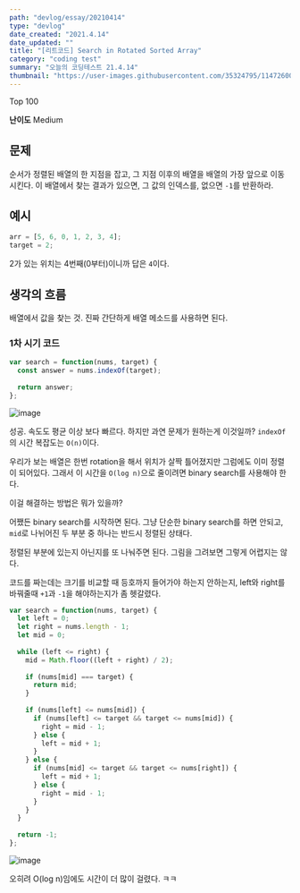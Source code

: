 ```yaml
---
path: "devlog/essay/20210414"
type: "devlog"
date_created: "2021.4.14"
date_updated: ""
title: "[리트코드] Search in Rotated Sorted Array"
category: "coding test"
summary: "오늘의 코딩테스트 21.4.14"
thumbnail: "https://user-images.githubusercontent.com/35324795/114726003-f1e64080-9d77-11eb-9cc8-11fb9408e186.png"
---
```

Top 100

**난이도** Medium

## 문제
순서가 정렬된 배열의 한 지점을 잡고, 그 지점 이후의 배열을 배열의 가장 앞으로 이동시킨다. 이 배열에서 찾는 결과가 있으면, 그 값의 인덱스를, 없으면 `-1`를 반환하라.

## 예시
```js
arr = [5, 6, 0, 1, 2, 3, 4];
target = 2;
```

2가 있는 위치는 4번째(0부터)이니까 답은 `4`이다.

## 생각의 흐름

배열에서 값을 찾는 것. 진짜 간단하게 배열 메소드를 사용하면 된다.

### 1차 시기 코드
```js
var search = function(nums, target) {
  const answer = nums.indexOf(target);
  
  return answer;
};
```

![image](https://user-images.githubusercontent.com/35324795/114726757-9ff1ea80-9d78-11eb-9268-bca6a5c8b0f1.png)

성공. 속도도 평균 이상 보다 빠르다. 하지만 과연 문제가 원하는게 이것일까? `indexOf`의 시간 복잡도는 `O(n)`이다.

우리가 보는 배열은 한번 rotation을 해서 위치가 살짝 틀어졌지만 그럼에도 이미 정렬이 되어있다. 그래서 이 시간을 `O(log n)`으로 줄이려면 binary search를 사용해야 한다.

이걸 해결하는 방법은 뭐가 있을까?

어쨌든 binary search를 시작하면 된다. 그냥 단순한 binary search를 하면 안되고, `mid`로 나뉘어진 두 부분 중 하나는 반드시 정렬된 상태다.

정렬된 부분에 있는지 아닌지를 또 나눠주면 된다. 그림을 그려보면 그렇게 어렵지는 않다.

코드를 짜는데는 크기를 비교할 때 등호까지 들어가야 하는지 안하는지, left와 right를 바꿔줄때 `+1`과 `-1`을 해야하는지가 좀 헷갈렸다.

```js
var search = function(nums, target) {
  let left = 0;
  let right = nums.length - 1;
  let mid = 0;
  
  while (left <= right) {
    mid = Math.floor((left + right) / 2);
    
    if (nums[mid] === target) {
      return mid;
    }
    
    if (nums[left] <= nums[mid]) {
      if (nums[left] <= target && target <= nums[mid]) {
        right = mid - 1;
      } else {
        left = mid + 1;
      }
    } else {
      if (nums[mid] <= target && target <= nums[right]) {
        left = mid + 1;
      } else {
        right = mid - 1;
      }
    }
  }
  
  return -1;
};
```

![image](https://user-images.githubusercontent.com/35324795/114726222-25c16600-9d78-11eb-80c2-5ef23a95fc81.png)

오히려 O(log n)임에도 시간이 더 많이 걸렸다. ㅋㅋ
